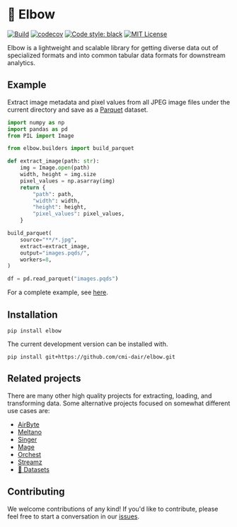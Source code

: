 # 💪 Elbow
[![Build](https://github.com/cmi-dair/elbow/actions/workflows/ci.yaml/badge.svg?branch=main)](https://github.com/cmi-dair/elbow/actions/workflows/ci.yaml?query=branch%3Amain)
[![codecov](https://codecov.io/gh/cmi-dair/elbow/branch/main/graph/badge.svg?token=22HWWFWPW5)](https://codecov.io/gh/cmi-dair/elbow)
[![Code style: black](https://img.shields.io/badge/code%20style-black-000000.svg)](https://github.com/psf/black)
[![MIT License](https://img.shields.io/badge/license-MIT-blue.svg)](LICENSE)

Elbow is a lightweight and scalable library for getting diverse data out of specialized formats and into common tabular data formats for downstream analytics.

## Example

Extract image metadata and pixel values from all JPEG image files under the current directory and save as a [Parquet](https://parquet.apache.org/) dataset.

```python
import numpy as np
import pandas as pd
from PIL import Image

from elbow.builders import build_parquet

def extract_image(path: str):
    img = Image.open(path)
    width, height = img.size
    pixel_values = np.asarray(img)
    return {
        "path": path,
        "width": width,
        "height": height,
        "pixel_values": pixel_values,
    }

build_parquet(
    source="**/*.jpg",
    extract=extract_image,
    output="images.pqds/",
    workers=8,
)

df = pd.read_parquet("images.pqds")
```

For a complete example, see [here](example/).

## Installation

```
pip install elbow
```

The current development version can be installed with.

```
pip install git+https://github.com/cmi-dair/elbow.git
```

## Related projects

There are many other high quality projects for extracting, loading, and transforming data. Some alternative projects focused on somewhat different use cases are:

- [AirByte](https://github.com/airbytehq/airbyte)
- [Meltano](https://github.com/meltano/meltano)
- [Singer](https://github.com/singer-io/getting-started)
- [Mage](https://github.com/mage-ai/mage-ai)
- [Orchest](https://github.com/orchest/orchest)
- [Streamz](https://github.com/python-streamz/streamz)
- [🤗 Datasets](https://github.com/huggingface/datasets)

## Contributing

We welcome contributions of any kind! If you'd like to contribute, please feel free to start a conversation in our [issues](https://github.com/cmi-dair/elbow/issues).
